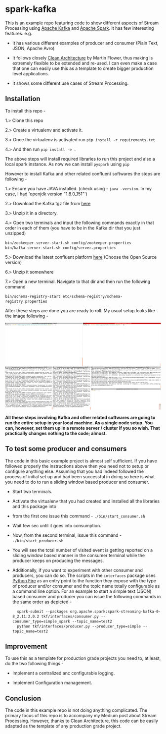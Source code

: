 # spark-kafka

This is an example repo featuring code to show different aspects of Stream Processing using [Apache Kafka](https://kafka.apache.org/)
and [Apache Spark](https://spark.apache.org/docs/latest/index.html). It has few interesting features. e.g.

* It has various different examples of producer and consumer (Plain Text, JSON, Apache Avro)

* It follows closely [Clean Architecture](https://8thlight.com/blog/uncle-bob/2012/08/13/the-clean-architecture.html)
by Martin Flower, thus making is extremely flexible to be extended and re-used. I can even make a case that one 
can easily use this as a template to create bigger production level applications.

* It shows some different use cases of Stream Processing.

## Installation

To install this repo - 

1.> Clone this repo

2.> Create a virtualenv and activate it.

3.> Once the virtualenv is activated run `pip install -r requirements.txt` 

4.> And then run `pip install -e .`

The above steps will install required libraries to run this project and also a local spark instance.
As now we can install `pyspark` using `pip`

However to install Kafka and other related confluent softwares the steps are following - 

1.> Ensure you have JAVA installed. (check using - `java -version`. In my case, I had 'openjdk version "1.8.0_151"')

2.> Download the Kafka tgz file from [here](https://www.apache.org/dyn/closer.cgi?path=/kafka/1.0.1/kafka_2.11-1.0.1.tgz)

3.> Unzip it in a directory.

4.> Open two terminals and input the following commands exactly in that order in each of them (you have to be in the Kafka dir that you just unzipped)

    
    bin/zookeeper-server-start.sh config/zookeeper.properties
    bin/kafka-server-start.sh config/server.properties
    
5.> Download the latest confluent platform [here](https://www.confluent.io/download/) (Choose the Open Source version)

6.> Unzip it somewhere

7.> Open a new terminal. Navigate to that dir and then run the following command

    
    bin/schema-registry-start etc/schema-registry/schema-registry.properties
    
After these steps are done you are ready to roll. My usual setup looks like the image following - 

![Usual Setup](usual_setup.png)

__All these steps involving Kafka and other related softwares are going to run the entire setup in your 
local machine. As a single node setup. You can, however, set them up in a remote server / cluster if you so wish.
That practically changes nothing to the code; almost.__

## To test some producer and consumers

The code in this basic example project is almost self sufficient. If you have followed properly the instructions above then you need not to setup or configure anything else. Assuming that you had indeed followed the process of initial set up and had been successful in doing so here is what you need to do to run a sliding window based producer and consumer.

* Start two terminals.

* Activate the virtualenv that you had created and installed all the libraries and this package into

* from the first one issue this command - `./bin/start_consumer.sh`

* Wait few sec until it goes into consumption.

* Now, from the second terminal, issue this command - `./bin/start_producer.sh` 

* You will see the total number of visited event is getting reported on a sliding window based manner in the consumer terminal while the producer keeps on producing the messages.

* Additionally, if you want to experiment with other consumer and producers, you can do so. The scripts in the `interfaces` package uses [Python Fire](https://github.com/google/python-fire) as an entry point to the function they expose with the type of producer and/or consumer and the topic name totally configurable as a command line option. For an example to start a simple text (JSON) based consumer and producer you can issue the following commands in the same order as depicted - 


        spark-submit --packages org.apache.spark:spark-streaming-kafka-0-8_2.11:2.0.2 tkf/interfaces/consumer.py --consumer_type=simple_spark --topic_name=test2
        python tkf/interfaces/producer.py --producer_type=simple --topic_name=test2


## Improvement

To use this as a template for production grade projects you need to, at least, do the two following things -

* Implement a centralized anc configurable logging.

* Implement Configuration management.

## Conclusion

The code in this example repo is not doing anything complicated. The primary focus of this repo is to accompany my Medium post about Stream Processing. However, thanks to Clean Architecture, this code can be easily adapted as the template of any production grade project.